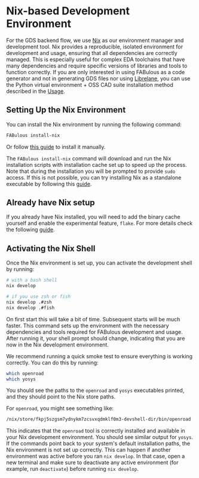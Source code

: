 # Nix-based Development Environment

For the GDS backend flow, we use [Nix](https://nixos.org/) as our environment manager and development tool. Nix provides a reproducible, isolated environment for development and usage, ensuring that all dependencies are correctly managed. This is especially useful for complex EDA toolchains that have many dependencies and require specific versions of libraries and tools to function correctly. If you are only interested in using FABulous as a code generator and not in generating GDS files nor using [Librelane](https://github.com/librelane/librelane), you can use the Python virtual environment + OSS CAD suite installation method described in the [Usage](./Usage.rst).

## Setting Up the Nix Environment

You can install the Nix environment by running the following command:

```bash
FABulous install-nix
```

Or follow [this guide](https://github.com/fossi-foundation/nix-eda/blob/main/docs/installation.md#i-dont-have-nix) to install it manually.

The `FABulous install-nix` command will download and run the Nix installation scripts with installation cache set up to speed up the process. Note that during the installation you will be prompted to provide `sudo` access. If this is not possible, you can try installing Nix as a standalone executable by following this [guide](https://nixos.org/download.html#nix-standalone).

## Already have Nix setup

If you already have Nix installed, you will need to add the binary cache yourself and enable the experimental feature, `flake`. For more details check the following [guide](https://github.com/fossi-foundation/nix-eda/blob/main/docs/installation.md#i-already-have-nix).

## Activating the Nix Shell

Once the Nix environment is set up, you can activate the development shell by running:

```bash
# with a bash shell
nix develop

# if you use zsh or fish
nix develop .#zsh
nix develop .#fish

```

On first start this will take a bit of time. Subsequent starts will be much faster. This command sets up the environment with the necessary dependencies and tools required for FABulous development and usage. After running it, your shell prompt should change, indicating that you are now in the Nix development environment.

We recommend running a quick smoke test to ensure everything is working correctly. You can do this by running:

```bash
which openroad
which yosys
```

You should see the paths to the `openroad` and `yosys` executables printed, and they should point to the Nix store paths.

For `openroad`, you might see something like:

```bash
/nix/store/fkpj5szgsm7ydnykm7zcsvxqdmklf0m3-devshell-dir/bin/openroad
```

This indicates that the `openroad` tool is correctly installed and available in your Nix development environment. You should see similar output for `yosys`. If the commands point back to your system's default installation paths, the Nix environment is not set up correctly. This can happen if another environment was active before you ran `nix develop`. In that case, open a new terminal and make sure to deactivate any active environment (for example, run `deactivate`) before running `nix develop`.
